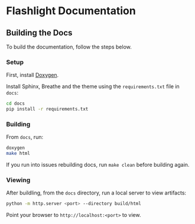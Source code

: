 # Flashlight Documentation

## Building the Docs

To build the documentation, follow the steps below.

### Setup

First, install [Doxygen](http://www.doxygen.nl/manual/install.html).

Install Sphinx, Breathe and the theme using the `requirements.txt` file in `docs`:
```bash
cd docs
pip install -r requirements.txt
```

### Building

From `docs`, run:
```bash
doxygen
make html
```

If you run into issues rebuilding docs, run `make clean` before building again.

### Viewing

After buildling, from the `docs` directory, run a local server to view artifacts:
```bash
python -m http.server <port> --directory build/html
```

Point your browser to `http://localhost:<port>` to view.
